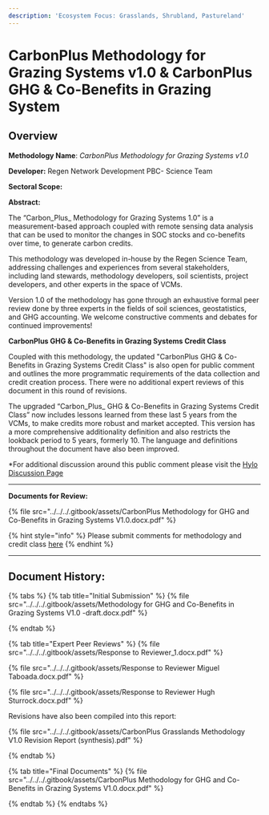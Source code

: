 ```yaml
---
description: 'Ecosystem Focus: Grasslands, Shrubland, Pastureland'
---
```


# CarbonPlus Methodology for Grazing Systems v1.0 & CarbonPlus GHG & Co-Benefits in Grazing System

## Overview

**Methodology Name**: _CarbonPlus Methodology for Grazing Systems v1.0_

**Developer:** Regen Network Development PBC- Science Team

**Sectoral Scope:**&#x20;

**Abstract:**

The “Carbon_Plus_ Methodology for Grazing Systems 1.0” is a measurement-based approach coupled with remote sensing data analysis that can be used to monitor the changes in SOC stocks and co-benefits over time, to generate carbon credits.

This methodology was developed in-house by the Regen Science Team, addressing challenges and experiences from several stakeholders, including land stewards, methodology developers, soil scientists, project developers, and other experts in the space of VCMs.

Version 1.0 of the methodology has gone through an exhaustive formal peer review done by three experts in the fields of soil sciences, geostatistics, and GHG accounting. We welcome constructive comments and debates for continued improvements!&#x20;



**CarbonPlus GHG & Co-Benefits in Grazing Systems Credit Class**&#x20;

Coupled with this methodology, the updated "CarbonPlus GHG & Co-Benefits in Grazing Systems Credit Class" is also open for public comment and outlines the more programmatic requirements of the data collection and credit creation process.  There were no additional expert reviews of this document in this round of revisions.

The upgraded “Carbon_Plus_ GHG & Co-Benefits in Grazing Systems Credit Class” now includes lessons learned from these last 5 years from the VCMs, to make credits more robust and market accepted. This version has a more comprehensive additionality definition and also restricts the lookback period to 5 years, formerly 10. The language and definitions throughout the document have also been improved.



\*For additional discussion around this public comment please visit the  [Hylo Discussion Page ](https://www.hylo.com/groups/regen-methodology-development/post/66297)



***

**Documents for Review:**

{% file src="../../../.gitbook/assets/CarbonPlus Methodology for GHG and Co-Benefits in Grazing Systems V1.0.docx.pdf" %}

{% hint style="info" %}
Please submit comments for methodology and credit class [here](https://airtable.com/appzrw40tJdLBM2RS/shrHn8lLVSSftTQP6)
{% endhint %}

***

## Document History:

{% tabs %}
{% tab title="Initial Submission" %}
{% file src="../../../.gitbook/assets/Methodology for GHG and Co-Benefits in Grazing Systems V1.0 -draft.docx.pdf" %}


{% endtab %}

{% tab title="Expert Peer Reviews" %}
{% file src="../../../.gitbook/assets/Response to Reviewer_1.docx.pdf" %}

{% file src="../../../.gitbook/assets/Response to Reviewer Miguel Taboada.docx.pdf" %}

{% file src="../../../.gitbook/assets/Response to Reviewer Hugh Sturrock.docx.pdf" %}

Revisions have also been compiled into this report:

{% file src="../../../.gitbook/assets/CarbonPlus Grasslands Methodology V1.0  Revision Report (synthesis).pdf" %}


{% endtab %}

{% tab title="Final Documents" %}
{% file src="../../../.gitbook/assets/CarbonPlus Methodology for GHG and Co-Benefits in Grazing Systems V1.0.docx.pdf" %}


{% endtab %}
{% endtabs %}

